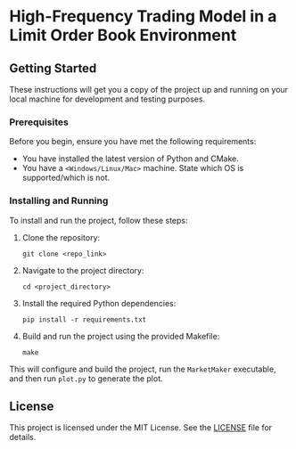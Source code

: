 # High-Frequency Trading Model in a Limit Order Book Environment

## Getting Started

These instructions will get you a copy of the project up and running on your local machine for development and testing purposes.

### Prerequisites

Before you begin, ensure you have met the following requirements:

* You have installed the latest version of Python and CMake.
* You have a `<Windows/Linux/Mac>` machine. State which OS is supported/which is not.

### Installing and Running

To install and run the project, follow these steps:

1. Clone the repository:
    ```
    git clone <repo_link>
    ```

2. Navigate to the project directory:
    ```
    cd <project_directory>
    ```

3. Install the required Python dependencies:
    ```
    pip install -r requirements.txt
    ```

4. Build and run the project using the provided Makefile:
    ```
    make
    ```

This will configure and build the project, run the `MarketMaker` executable, and then run `plot.py` to generate the plot.


## License

This project is licensed under the MIT License. See the [LICENSE](LICENSE) file for details.